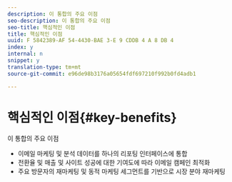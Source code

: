 ```yaml
---
description: 이 통합의 주요 이점
seo-description: 이 통합의 주요 이점
seo-title: 핵심적인 이점
title: 핵심적인 이점
uuid: F 5842389-AF 54-4430-BAE 3-E 9 CDDB 4 A 8 DB 4
index: y
internal: n
snippet: y
translation-type: tm+mt
source-git-commit: e96de98b3176a05654fdf697210f992b0fd4adb1

---
```



# 핵심적인 이점{#key-benefits}

이 통합의 주요 이점

* 이메일 마케팅 및 분석 데이터를 하나의 리포팅 인터페이스에 통합
* 전환율 및 매출 및 사이트 성공에 대한 기여도에 따라 이메일 캠페인 최적화
* 주요 방문자의 재마케팅 및 동적 마케팅 세그먼트를 기반으로 시장 분야 재마케팅

